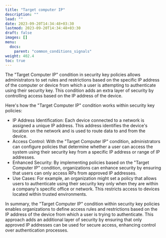 ```yaml
---
title: "Target computer IP"
description: ""
lead: ""
date: 2023-09-20T14:34:48+03:30
lastmod: 2023-09-20T14:34:48+03:30
draft: false
images: []
menu:
  docs:
    parent: "common_conditions_signals"
weight: 402.4
toc: true
---
```


The "Target Computer IP" condition in security key policies allows administrators to set rules and restrictions based on the specific IP address of the computer or device from which a user is attempting to authenticate using their security key. This condition adds an extra layer of security by controlling access based on the IP address of the device.

Here's how the "Target Computer IP" condition works within security key policies:

- IP Address Identification: Each device connected to a network is assigned a unique IP address. This address identifies the device's location on the network and is used to route data to and from the device.
- Access Control: With the "Target Computer IP" condition, administrators can configure policies that determine whether a user can access the system using their security key from a specific IP address or range of IP addresses.
- Enhanced Security: By implementing policies based on the "Target Computer IP" condition, organizations can enhance security by ensuring that users can only access RPs from approved IP addresses. 
- Use Cases: For example, an organization might set a policy that allows users to authenticate using their security key only when they are within a company's specific office or network. This restricts access to devices located within trusted environments.

In summary, the "Target Computer IP" condition within security key policies enables organizations to define access rules and restrictions based on the IP address of the device from which a user is trying to authenticate. This approach adds an additional layer of security by ensuring that only approved IP addresses can be used for secure access, enhancing control over authentication processes.

